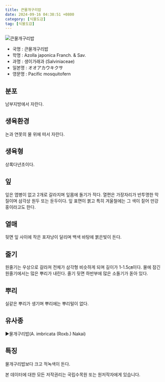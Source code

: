 ```yaml
---
title: 큰물개구리밥
date: 2024-09-16 04:38:51 +0800
category: [식물도감]
tag: [식물도감]
---
```




![큰물개구리밥](/fileUpload/plants/basic/Salviniaceae/Azolla/4429/1_th2.JPG)
- 국명 : 큰물개구리밥
- 학명 : Azolla japonica Franch. & Sav.
- 과명 : 생이가래과 (Salviniaceae)
- 일본명 : オオアカウキクサ
- 영문명 : Pacific mosquitofern


## 분포
남부지방에서 자란다.
## 생육환경
논과 연못의 물 위에 떠서 자란다.
## 생육형
상록다년초이다.
## 잎
잎은 엽병이 없고 2개로 갈라지며 잎몸에 돌기가 적다. 열편은 가장자리가 반투명한 막질이며 삼각상 원두 또는 둔두이다. 잎 표면이 붉고 특히 겨울철에는 그 색이 짙어 만강홍이라고도 한다.
## 열매
뒷면 잎 사이에 작은 포자낭이 달리며 백색 바탕에 붉은빛이 돈다.
## 줄기
원줄기는 우상으로 갈라져 전체가 삼각형 비슷하게 되며 길이가 1-1.5㎝이다. 물에 잠긴 원줄기에서는 많은 뿌리가 내린다. 줄기 뒷면 하반부에 많은 소돌기가 돋아 있다.
## 뿌리
실같은 뿌리가 생기며 뿌리에는 뿌리털이 없다.
## 유사종
▶물개구리밥(A. imbricata (Roxb.) Nakai)
## 특징
물개구리밥보다 크고 적녹색이 돈다.






본 데이터에 대한 모든 저작권리는 국립수목원 또는 원저작자에게 있습니다.
